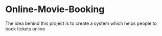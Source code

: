 # Online-Movie-Booking
The idea behind this project is to create a system which helps people to book tickets online
